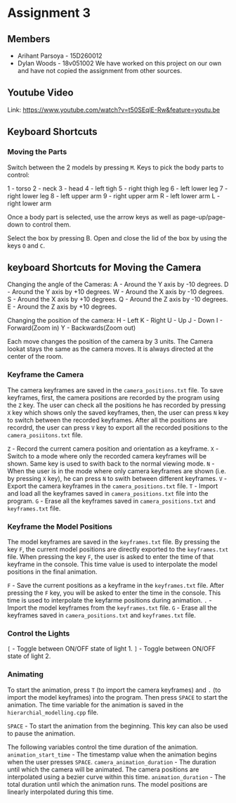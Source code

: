 # Assignment 3

## Members
* Arihant Parsoya - 15D260012
* Dylan Woods - 18v051002
We have worked on this project on our own and have not copied the assignment from other sources.


## Youtube Video
Link: https://www.youtube.com/watch?v=t50SEqlE-Rw&feature=youtu.be

## Keyboard Shortcuts

### Moving the Parts
Switch between the 2 models by pressing `M`.
Keys to pick the body parts to control:

1 - torso 
2 - neck
3 - head
4 - left tigh 
5 - right thigh leg 
6 - left lower leg 
7 - right lower leg 
8 - left upper arm 
9 - right upper arm 
R - left lower arm
L - right lower arm

Once a body part is selected, use the arrow keys as well as page-up/page-down to control them. 

Select the box by pressing B.
Open and close the lid of the box by using the keys `O` and `C`.

## keyboard Shortcuts for Moving the Camera

Changing the angle of the Cameras: 
A - Around the Y axis by -10 degrees.
D - Around the Y axis by +10 degrees.
W - Around the X axis by -10 degrees.
S - Around the X axis by +10 degrees. 
Q - Around the Z axis by -10 degrees.
E - Around the Z axis by +10 degrees.

Changing the position of the camera:
H - Left
K - Right 
U - Up 
J - Down 
I - Forward(Zoom in)
Y - Backwards(Zoom out)

Each move changes the position of the camera by 3 units. The Camera lookat stays the same as the camera moves. It is always directed at the center of the room.


### Keyframe the Camera

The camera keyframes are saved in the `camera_positions.txt` file. To save keyframes, first, the camera positions are recorded by the program using the `Z` key. The user can check all the positions he has recorded by pressing `X` key which shows only the saved keyframes, then, the user can press `N` key to switch between the recorded keyframes. After all the positions are recordrd, the user can press `V` key to export all the recorded positions to the `camera_posiitons.txt` file. 

`Z` - Record the current camera position and orientation as a keyframe.
`X` - Switch to a mode where only the recorded camera keyframes will be shown. Same key is used to swith back to the normal viewing mode.
`N` - When the user is in the mode where only camera keyframes are shown (i.e. by pressing `X` key), he can press `N` to swith between different keyframes.
`V` - Export the camera keyframes in the `camera_positions.txt` file.
`T` - Import and load all the keyframes saved in `camera_positions.txt` file into the program.
`G` - Erase all the keyframes saved in `camera_positions.txt` and `keyframes.txt` file.

### Keyframe the Model Positions

The model keyframes are saved in the `keyframes.txt` file. By pressing the key `F`, the current model positions are directly exported to the `keyframes.txt` file. When pressing the key `F`, the user is asked to enter the time of that keyframe in the console. This time value is used to interpolate the model positions in the final animation.

`F` - Save the current positions as a keyframe in the `keyframes.txt` file. After pressing the `F` key, you will be asked to enter the time in the console. This time is used to interpolate the keyfarme positions during animation.
`.` - Import the model keyframes from the `keyframes.txt` file.
`G` - Erase all the keyframes saved in `camera_positions.txt` and `keyframes.txt` file.

### Control the Lights

`[` - Toggle between ON/OFF state of light 1.
`]` - Toggle between ON/OFF state of light 2.

### Animating

To start the animation, press `T` (to import the camera keyframes) and `.` (to import the model keyframes) into the program. Then press `SPACE` to start the animation. The time variable for the animation is saved in the `hierarchial_modelling.cpp` file.


`SPACE` - To start the animation from the beginning. This key can also be used to pause the animation.


The following variables control the time duration of the animation. 
`animation_start_time` - The timestamp value when the animation begins when the user presses `SPACE`. 
`camera_animation_duration` - The duration until which the camera will be animated. The camera positions are interpolated using a bezier curve within this time. 
`animation_duration` - The total duration until which the animation runs. The model positions are linearly interpolated during this time.
